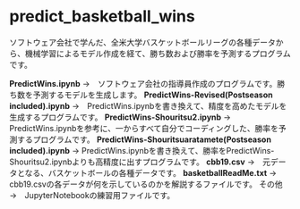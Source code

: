 # predict_basketball_wins

ソフトウェア会社で学んだ、全米大学バスケットボールリーグの各種データから、機械学習によるモデル作成を経て、勝ち数および勝率を予測するプログラムです。

**PredictWins.ipynb** →　ソフトウェア会社の指導員作成のプログラムです。勝ち数を予測するモデルを生成します。
**PredictWins-Revised(Postseason included).ipynb** →　PredictWins.ipynbを書き換えて、精度を高めたモデルを生成するプログラムです。
**PredictWins-Shouritsu2.ipynb** →　PredictWins.ipynbを参考に、一からすべて自分でコーディングした、勝率を予測するプログラムです。
**PredictWins-Shouritsuaratamete(Postseason included).ipynb** → PredictWins.ipynbを書き換えて、勝率をPredictWins-Shouritsu2.ipynbよりも高精度に出すプログラムです。
**cbb19.csv** →　元データとなる、バスケットボールの各種データです。
**basketballReadMe.txt** →　cbb19.csvの各データが何を示しているのかを解説するファイルです。
その他　→　JupyterNotebookの練習用ファイルです。

